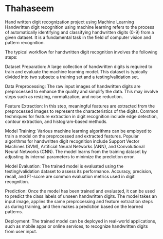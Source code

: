 # Thahaseem
Hand written digit recognization project using Machine Learning
Handwritten digit recognition using machine learning refers to the process of automatically identifying and classifying handwritten digits (0-9) from a given dataset. It is a fundamental task in the field of computer vision and pattern recognition.

The typical workflow for handwritten digit recognition involves the following steps:

Dataset Preparation: A large collection of handwritten digits is required to train and evaluate the machine learning model. This dataset is typically divided into two subsets: a training set and a testing/validation set.

Data Preprocessing: The raw input images of handwritten digits are preprocessed to enhance the quality and simplify the data. This may involve steps such as resizing, normalization, and noise reduction.

Feature Extraction: In this step, meaningful features are extracted from the preprocessed images to represent the characteristics of the digits. Common techniques for feature extraction in digit recognition include edge detection, contour extraction, and histogram-based methods.

Model Training: Various machine learning algorithms can be employed to train a model on the preprocessed and extracted features. Popular algorithms for handwritten digit recognition include Support Vector Machines (SVM), Artificial Neural Networks (ANN), and Convolutional Neural Networks (CNN). The model learns from the training dataset by adjusting its internal parameters to minimize the prediction error.

Model Evaluation: The trained model is evaluated using the testing/validation dataset to assess its performance. Accuracy, precision, recall, and F1-score are common evaluation metrics used in digit recognition.

Prediction: Once the model has been trained and evaluated, it can be used to predict the class labels of unseen handwritten digits. The model takes an input image, applies the same preprocessing and feature extraction steps as during training, and then makes a prediction based on the learned patterns.

Deployment: The trained model can be deployed in real-world applications, such as mobile apps or online services, to recognize handwritten digits from user input.
